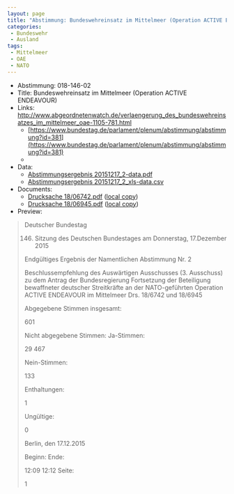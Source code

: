 ```yaml
---
layout: page
title: "Abstimmung: Bundeswehreinsatz im Mittelmeer (Operation ACTIVE ENDEAVOUR)"
categories:
 - Bundeswehr
 - Ausland
tags:
 - Mittelmeer
 - OAE
 - NATO
---
```


* Abstimmung: 018-146-02
* Title: Bundeswehreinsatz im Mittelmeer (Operation ACTIVE ENDEAVOUR)
* Links: http://www.abgeordnetenwatch.de/verlaengerung_des_bundeswehreinsatzes_im_mittelmeer_oae-1105-781.html
    * [https://www.bundestag.de/parlament/plenum/abstimmung/abstimmung?id=381](https://www.bundestag.de/parlament/plenum/abstimmung/abstimmung?id=381)
    * 
* Data: 
    * [Abstimmungsergebnis 20151217_2-data.pdf](/res/abstimmungsliste/20151217_2-data.pdf)
    * [Abstimmungsergebnis 20151217_2_xls-data.csv](/res/abstimmungsliste/analyses/20151217_2_xls-data.csv)
* Documents: 
    * [Drucksache 18/06742.pdf](http://dip21.bundestag.de/dip21/btd/18/067/1806742.pdf) ([local copy](/res/abstimmungsdaten/018-146-02/1806742.pdf))
    * [Drucksache 18/06945.pdf](http://dip21.bundestag.de/dip21/btd/18/069/1806945.pdf) ([local copy](/res/abstimmungsdaten/018-146-02/1806945.pdf))
* Preview: 
> Deutscher Bundestag
> 
> 146. Sitzung des Deutschen Bundestages
> am Donnerstag, 17.Dezember 2015
> 
> Endgültiges Ergebnis der Namentlichen Abstimmung Nr. 2
> 
> Beschlussempfehlung des Auswärtigen Ausschusses (3. Ausschuss) zu dem Antrag der
> Bundesregierung
> Fortsetzung der Beteiligung bewaffneter deutscher Streitkräfte an der NATO-geführten
> Operation ACTIVE ENDEAVOUR im Mittelmeer
> Drs. 18/6742 und 18/6945
> 
> Abgegebene Stimmen insgesamt:
> 
> 601
> 
> Nicht abgegebene Stimmen:
> Ja-Stimmen:
> 
> 29
> 467
> 
> Nein-Stimmen:
> 
> 133
> 
> Enthaltungen:
> 
> 1
> 
> Ungültige:
> 
> 0
> 
> Berlin, den 17.12.2015
> 
> Beginn:
> Ende:
> 
> 12:09
> 12:12
> Seite:
> 
> 1
> 
> 

